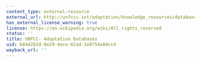 ```yaml
---
content_type: external-resource
external_url: http://unfccc.int/adaptation/knowledge_resources/databases/items/6996.php
has_external_license_warning: true
license: https://en.wikipedia.org/wiki/All_rights_reserved
status: ''
title: UNFCC- Adaptation Databases
uid: b84d282d-0e29-4ece-82ad-1e8754a84cc4
wayback_url: ''
---
```

